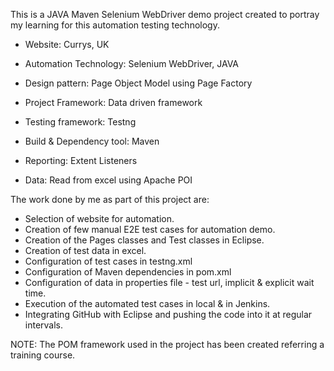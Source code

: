 This is a JAVA Maven Selenium WebDriver demo project created to portray my learning for this automation testing technology.

* Website: Currys, UK
* Automation Technology: Selenium WebDriver, JAVA
* Design pattern: Page Object Model using Page Factory

* Project Framework: Data driven framework
* Testing framework: Testng
* Build & Dependency tool: Maven
* Reporting: Extent Listeners
* Data: Read from excel using Apache POI

The work done by me as part of this project are: 
* Selection of website for automation.
* Creation of few manual E2E test cases for automation demo.
* Creation of the Pages classes and Test classes in Eclipse.
* Creation of test data in excel.
* Configuration of test cases in testng.xml
* Configuration of Maven dependencies in pom.xml
* Configuration of data in properties file - test url, implicit & explicit wait time.
* Execution of the automated test cases in local & in Jenkins.
* Integrating GitHub with Eclipse and pushing the code into it at regular intervals.

NOTE: The POM framework used in the project has been created referring a training course.
